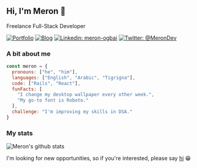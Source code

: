 ## Hi, I'm Meron 👋

Freelance Full-Stack Developer

[![Portfolio](https://img.shields.io/static/v1?label=&message=Portfolio&color=1E40AF)](https://meronogbai.me)
[![Blog](https://img.shields.io/static/v1?label=&message=Blog&color=1a8917)](https://meronogbai.medium.com/)
[![Linkedin: meron-ogbai](https://img.shields.io/static/v1?label=&message=Linkedin&color=0a66c2)](https://www.linkedin.com/in/meron-ogbai/)
[![Twitter: @MeronDev](https://img.shields.io/static/v1?label=&message=Twitter&color=1da1f2)](https://twitter.com/MeronDev)

### A bit about me

```javascript
const meron = {
  pronouns: ["he", "him"],
  languages: ["English", "Arabic", "Tigrigna"],
  code: ["Rails", "React"],
  funFacts: [
    "I change my desktop wallpaper every other week.",
    "My go-to font is Roboto."
  ],
  challenge: "I'm improving my skills in DSA."
}
```

### My stats

![Meron's github stats](https://github-readme-stats.vercel.app/api?username=meronokbay&count_private=true&show_icons=true)

I'm looking for new opportunities, so if you're interested, please say [hi](mailto:okbaymeron@gmail.com?subject=Opportunity) 😁
